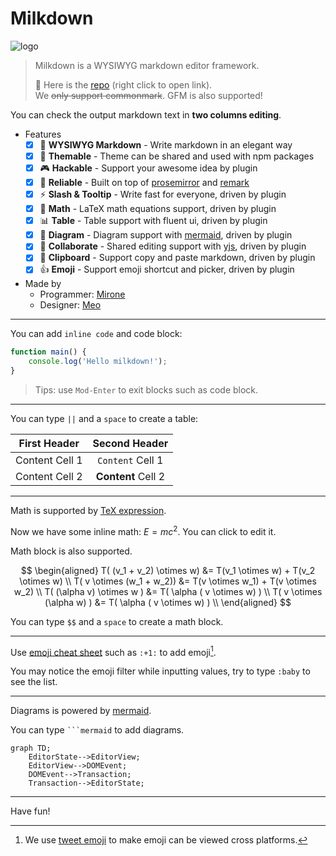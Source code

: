 # Milkdown

![logo](https://preview.redd.it/us7w1x2zx8461.jpg?auto=webp&s=077a73d5c08aec0bc0fb48c5e5be40c928467bb6)

> Milkdown is a WYSIWYG markdown editor framework.
>
> 🍼 Here is the [repo](https://github.com/Saul-Mirone/milkdown) (right click to open link). \
> We ~~only support commonmark~~. GFM is also supported!

You can check the output markdown text in **two columns editing**.

*   Features
    *   [x] 📝 **WYSIWYG Markdown** - Write markdown in an elegant way
    *   [x] 🎨 **Themable** - Theme can be shared and used with npm packages
    *   [x] 🎮 **Hackable** - Support your awesome idea by plugin
    *   [x] 🦾 **Reliable** - Built on top of [prosemirror](https://prosemirror.net/) and [remark](https://github.com/remarkjs/remark)
    *   [x] ⚡ **Slash & Tooltip** - Write fast for everyone, driven by plugin
    *   [x] 🧮 **Math** - LaTeX math equations support, driven by plugin
    *   [x] 📊 **Table** - Table support with fluent ui, driven by plugin
    *   [x] 📰 **Diagram** - Diagram support with [mermaid](https://mermaid-js.github.io/mermaid/#/), driven by plugin
    *   [x] 🍻 **Collaborate** - Shared editing support with [yjs](https://docs.yjs.dev/), driven by plugin
    *   [x] 💾 **Clipboard** - Support copy and paste markdown, driven by plugin
    *   [x] 👍 **Emoji** - Support emoji shortcut and picker, driven by plugin
*   Made by
    *   Programmer: [Mirone](https://github.com/Saul-Mirone)
    *   Designer: [Meo](https://www.meo.cool/)

***

You can add `inline code` and code block:

```javascript
function main() {
    console.log('Hello milkdown!');
}
```

> Tips: use `Mod-Enter` to exit blocks such as code block.

***

You can type `||` and a `space` to create a table:

| First Header   |    Second Header   |
| -------------- | :----------------: |
| Content Cell 1 |  `Content` Cell 1  |
| Content Cell 2 | **Content** Cell 2 |

***

Math is supported by [TeX expression](https://en.wikipedia.org/wiki/TeX).

Now we have some inline math: $E = mc^2$. You can click to edit it.

Math block is also supported.

$$
\begin{aligned}
T( (v_1 + v_2) \otimes w) &= T(v_1 \otimes w) + T(v_2 \otimes w) \\
T( v \otimes (w_1 + w_2)) &= T(v \otimes w_1) + T(v \otimes w_2) \\
T( (\alpha v) \otimes w ) &= T( \alpha ( v \otimes w) ) \\
T( v \otimes (\alpha w) ) &= T( \alpha ( v \otimes w) ) \\
\end{aligned}
$$

You can type `$$` and a `space` to create a math block.

***

Use [emoji cheat sheet](https://www.webfx.com/tools/emoji-cheat-sheet/) such as `:+1:` to add emoji[^1].

You may notice the emoji filter while inputting values, try to type `:baby` to see the list.

***

Diagrams is powered by [mermaid](https://mermaid-js.github.io/mermaid/#/).

You can type ` ```mermaid ` to add diagrams.

```mermaid
graph TD;
    EditorState-->EditorView;
    EditorView-->DOMEvent;
    DOMEvent-->Transaction;
    Transaction-->EditorState;
```

***

Have fun!

[^1]: We use [tweet emoji](https://twemoji.twitter.com) to make emoji can be viewed cross platforms.

